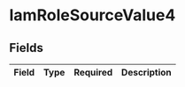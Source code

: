 # IamRoleSourceValue4


## Fields

| Field       | Type        | Required    | Description |
| ----------- | ----------- | ----------- | ----------- |